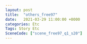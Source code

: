 ```yaml
---
layout: post
title:  "others_free97"
date:   2021-03-29 11:00:00 +0000
categories: Etc
Tags: Story Etc
SceneCode: ["scene_free97_q1_s20"]
---
```

